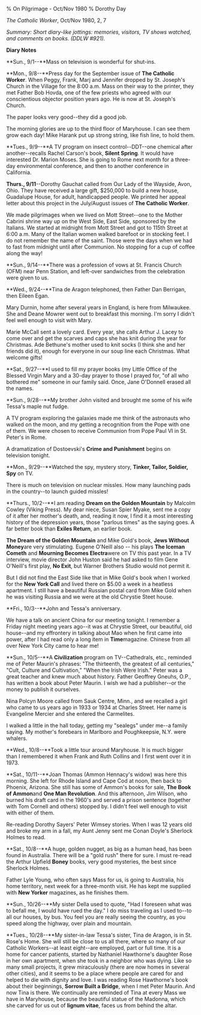 % On Pilgrimage - Oct/Nov 1980
% Dorothy Day

*The Catholic Worker*, Oct/Nov 1980, 2, 7

*Summary: Short diary-like jottings: memories, visitors, TV shows
watched, and comments on books. (DDLW \#921).*

**Diary Notes**

**Sun., 9/1--**Mass on television is wonderful for shut-ins.

**Mon., 9/8--**Press day for the September issue of **The Catholic
Worker**. When Peggy, Frank, Marj and Jennifer dropped by St. Joseph's
Church in the Village for the 8:00 a.m. Mass on their way to the
printer, they met Father Bob Hovda, one of the few priests who agreed
with our conscientious objector position years ago. He is now at St.
Joseph's Church.

The paper looks very good--they did a good job.

The morning glories are up to the third floor of Maryhouse. I can see
them grow each day! Mike Harank put up strong string, like fish line, to
hold them.

**Tues., 9/9--**A TV program on insect control--DDT--one chemical after
another--recalls Rachel Carson's book, **Silent Spring**. It would have
interested Dr. Marion Moses. She is going to Rome next month for a
three-day environmental conference, and then to another conference in
California.

**Thurs., 9/11**--Dorothy Gauchat called from Our Lady of the Wayside,
Avon, Ohio. They have received a large gift, \$250,000 to build a new
house, Guadalupe House, for adult, handicapped people. We printed her
appeal letter about this project in the July/August issues of **The
Catholic Worker**.

We made pilgrimages when we lived on Mott Street--one to the Mother
Cabrini shrine way up on the West Side, East Side, sponsored by the
Italians. We started at midnight from Mott Street and got to 115th
Street at 6:00 a.m. Many of the Italian women walked barefoot or in
stocking feet. I do not remember the name of the saint. Those were the
days when we had to fast from midnight until after Communion. No
stopping for a cup of coffee along the way!

**Sun., 9/14--**There was a profession of vows at St. Francis Church
(OFM) near Penn Station, and left-over sandwiches from the celebration
were given to us.

**Wed., 9/24--**Tina de Aragon telephoned, then Father Dan Berrigan,
then Eileen Egan.

Mary Durnin, home after several years in England, is here from
Milwaukee. She and Deane Mowrer went out to breakfast this morning. I'm
sorry I didn't feel well enough to visit with Mary.

Marie McCall sent a lovely card. Every year, she calls Arthur J. Lacey
to come over and get the scarves and caps she has knit during the year
for Christmas. Ade Bethune's mother used to knit socks (I think she and
her friends did it), enough for everyone in our soup line each
Christmas. What welcome gifts!

**Sat., 9/27--**I used to fill my prayer books (my Little Office of the
Blessed Virgin Mary and a 30-day prayer to those I prayed for, "of all
who bothered me" someone in our family said. Once, Jane O'Donnell erased
all the names.

**Sun., 9/28--**My brother John visited and brought me some of his wife
Tessa's maple nut fudge.

A TV program exploring the galaxies made me think of the astronauts who
walked on the moon, and my getting a recognition from the Pope with one
of them. We were chosen to receive Communion from Pope Paul VI in St.
Peter's in Rome.

A dramatization of Dostoevski's **Crime and Punishment** begins on
television tonight.

**Mon., 9/29--**Watched the spy, mystery story, **Tinker, Tailor,
Soldier, Spy** on TV.

There is much on television on nuclear missles. How many launching pads
in the country--to launch guided missles!

**Thurs., 10/2--**I am reading **Dream on the Golden Mountain** by
Malcolm Cowley (Viking Press). My dear niece, Susan Spier Myake, sent me
a copy of it after her mother's death, and, reading it now, I find it a
most interesting history of the depression years, those "parlous times"
as the saying goes. A far better book than **Exiles Return**, an earlier
book.

**The Dream of the Golden Mountain** and Mike Gold's book, **Jews
Without Money**are very stimulating. Eugene O'Neill also -- his plays
**The Iceman Cometh** and **Mourning Becomes Electra**were on TV this
past year. In a TV interview, movie director John Huston said he had
asked to film Gene O'Neill's first play, **No Exit**, but Warner
Brothers Studio would not permit it.

But I did not find the East Side like that in Mike Gold's book when I
worked for the **New York Call** and lived there on \$5.00 a week in a
heatless apartment. I still have a beautiful Russian postal card from
Mike Gold when he was visiting Russia and we were at the old Chrystie
Steet house.

**Fri., 10/3--**John and Tessa's anniversary.

We have a talk on ancient China for our meeting tonight. I remember a
Friday night meeting years ago--it was at Chrystie Street, our
beautiful, old house--and my effrontery in talking about Mao when he
first came into power, after I had read only a long item in
**Time**magazine. Chinese from all over New York City came to hear me!

**Sun., 10/5--**A **Civilization** program on TV--Cathedrals, etc.,
reminded me of Peter Maurin's phrases: "The thirteenth, the greatest of
all centuries," "Cult, Culture and Cultivation," "When the Irish Were
Irish." Peter was a great teacher and knew much about history. Father
Geoffrey Gneuhs, O.P., has written a book about Peter Maurin. I wish we
had a publisher--or the money to publish it ourselves.

Nina Polcyn Moore called from Sauk Centre, Minn., and we recalled a girl
who came to us years ago in 1933 or 1934 at Charles Street. Her name is
Evangeline Mercier and she entered the Carmelites.

I walked a little in the hall today, getting my "sealegs" under me--a
family saying. My mother's forebears in Marlboro and Poughkeepsie, N.Y.
were whalers.

**Wed., 10/8--**Took a little tour around Maryhouse. It is much bigger
than I remembered it when Frank and Ruth Collins and I first went over
it in 1973.

**Sat., 10/11--**Joan Thomas (Ammon Hennacy's widow) was here this
morning. She left for Rhode Island and Cape Cod at noon, then back to
Phoenix, Arizona. She still has some of Ammon's books for sale, **The
Book of Ammon**and **One Man Revolution**. And this afternoon, Jim
Wilson, who burned his draft card in the 1960's and served a prison
sentence (together with Tom Cornell and others) stopped by. I didn't
feel well enough to visit with either of them.

Re-reading Dorothy Sayers' Peter Wimsey stories. When I was 12 years old
and broke my arm in a fall, my Aunt Jenny sent me Conan Doyle's Sherlock
Holmes to read.

**Sat., 10/8--**A huge, golden nugget, as big as a human head, has been
found in Australia. There will be a "gold rush" there for sure. I must
re-read the Arthur Upfield **Boney** books, very good mysteries, the
best since Sherlock Holmes.

Father Lyle Young, who often says Mass for us, is going to Australia,
his home territory, next week for a three-month visit. He has kept me
supplied with **New Yorker** magazines, as he finishes them.

**Sun., 10/26--**My sister Della used to quote, "Had I foreseen what was
to befall me, I would have rued the day." I do miss traveling as I used
to--to all our houses, by bus. You feel you are really seeing the
country, as you speed along the highway, over plain and mountain.

**Tues., 10/28--**My sister-in-law Tessa's sister, Tina de Aragon, is in
St. Rose's Home. She will still be close to us all there, where so many
of our Catholic Workers--at least eight--are employed, part or full
time. It is a home for cancer patients, started by Nathaniel Hawthorne's
daughter Rose in her own apartment, when she took in a neighbor who was
dying. Like so many small projects, it grew miraculously (there are now
homes in several other cities), and it seems to be a place where people
are cared for and helped to die with dignity and love. I was reading
Rose Hawthorne's book about their beginnings, **Sorrow Built a Bridge**,
when I met Peter Maurin. And now Tina is there. We continually are
reminded of Tina at every Mass we have in Maryhouse, because the
beautiful statue of the Madonna, which she carved for us out of **lignum
vitae**, faces us from behind the altar.
